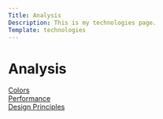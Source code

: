 ```yaml
---
Title: Analysis
Description: This is my technologies page.
Template: technologies
---
```


Analysis
==========================

<div class="gbox cssbox">
<a class="tech-a" href="analysis/01_colors"><div class="tech-box">Colors</div></a>
</div>

<div class="gbox htmlbox">
<a class="tech-a" href="analysis/02_load"><div class="tech-box">Performance</div></a>
</div>

<div class="gbox pythonbox">
<a class="tech-a" href="analysis/03_designprincip"><div class="tech-box">Design Principles</div></a>
</div>